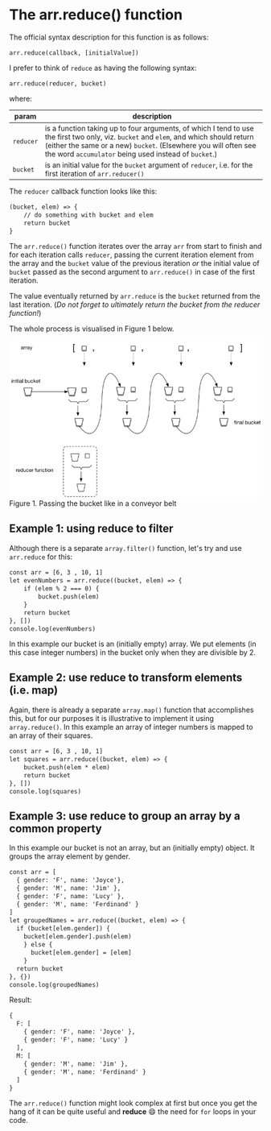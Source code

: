 # The arr.reduce() function

The official syntax description for this function is as follows:

```
arr.reduce(callback, [initialValue])
```

I prefer to think of `reduce` as having the following syntax:

```
arr.reduce(reducer, bucket)
```

where:

| param | description |
| ----- | ----------- |
| `reducer` | is a function taking up to four arguments, of which I tend to use the first two only, viz. `bucket` and `elem`,  and which should return (either the same or a new) `bucket`. (Elsewhere you will often see the word `accumulator` being used instead of `bucket`.) |
| `bucket` | is an initial value for the `bucket` argument of `reducer`, i.e. for the first iteration of `arr.reducer()` |

The `reducer` callback function looks like this:

```
(bucket, elem) => {
    // do something with bucket and elem
    return bucket
}
```

The `arr.reduce()` function iterates over the array `arr` from start to finish and for each iteration calls `reducer`, passing the current iteration element from the array and the `bucket` value of the previous iteration _or_ the initial value of `bucket` passed as the second argument to `arr.reduce()` in case of the first iteration.

The value eventually returned by `arr.reduce` is the `bucket` returned from the last iteration. (_Do not forget to ultimately return the bucket from the reducer function!_)

The whole process is visualised in Figure 1 below.

![buckets](images/reduce.png)
<br>Figure 1. Passing the bucket like in a conveyor belt

## Example 1: using reduce to filter

Although there is a separate `array.filter()` function, let's try and use `arr.reduce` for this:


```
const arr = [6, 3 , 10, 1]
let evenNumbers = arr.reduce((bucket, elem) => {
    if (elem % 2 === 0) {
        bucket.push(elem)
    }
    return bucket
}, [])
console.log(evenNumbers)
```

In this example our bucket is an (initially empty) array. We put elements (in this case integer numbers) in the bucket only when they are divisible by 2.

## Example 2: use reduce to transform elements (i.e. map)

Again, there is already a separate `array.map()` function that accomplishes this, but for our purposes it is illustrative to implement it using `array.reduce()`. In this example an array of integer numbers is mapped to an array of their squares.

```
const arr = [6, 3 , 10, 1]
let squares = arr.reduce((bucket, elem) => {
    bucket.push(elem * elem)
    return bucket
}, [])
console.log(squares)
```

## Example 3: use reduce to group an array by a common property

In this example our bucket is not an array, but an (initially empty) object. It groups the array element by gender.

```
const arr = [
  { gender: 'F', name: 'Joyce'},
  { gender: 'M', name: 'Jim' },
  { gender: 'F', name: 'Lucy' },
  { gender: 'M', name: 'Ferdinand' }
]
let groupedNames = arr.reduce((bucket, elem) => {
  if (bucket[elem.gender]) {
    bucket[elem.gender].push(elem)
    } else {
      bucket[elem.gender] = [elem]
    }
  return bucket
}, {})
console.log(groupedNames)
```

Result:

```
{
  F: [
    { gender: 'F', name: 'Joyce' },
    { gender: 'F', name: 'Lucy' }
  ],
  M: [
    { gender: 'M', name: 'Jim' },
    { gender: 'M', name: 'Ferdinand' }
  ]
}
```

The `arr.reduce()` function might look complex at first but once you get the hang of it can be quite useful and **reduce** :smile: the need for `for` loops in your code.